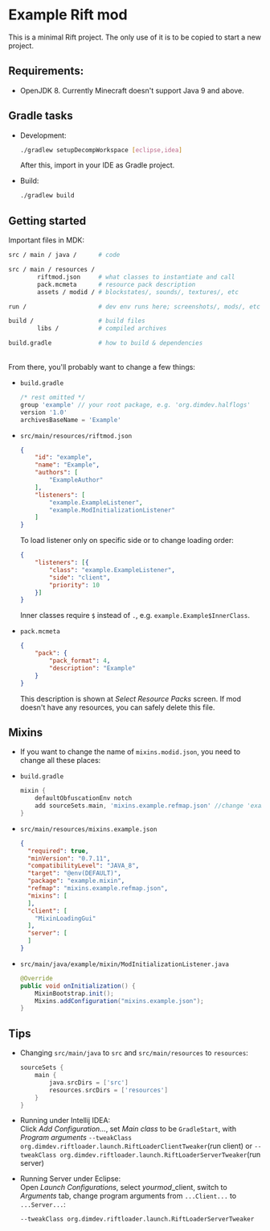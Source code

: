 # Example Rift mod

This is a minimal Rift project. The only use of it is to be copied to start a new project. 

## Requirements:
- OpenJDK 8. Currently Minecraft doesn't support Java 9 and above.

## Gradle tasks
- Development:
    ```sh
    ./gradlew setupDecompWorkspace [eclipse,idea]
    ```
    After this, import in your IDE as Gradle project.

- Build:
    ```sh
    ./gradlew build
    ```

## Getting started

Important files in MDK:

```sh - sh to highlight comments
src / main / java /      # code 

src / main / resources / 
        riftmod.json     # what classes to instantiate and call 
        pack.mcmeta      # resource pack description
        assets / modid / # blockstates/, sounds/, textures/, etc 

run /                    # dev env runs here; screenshots/, mods/, etc 

build /                  # build files 
        libs /           # compiled archives 

build.gradle             # how to build & dependencies 
```
<br>
From there, you'll probably want to change a few things:  

- `build.gradle`
    ```groovy
    /* rest omitted */
    group 'example' // your root package, e.g. 'org.dimdev.halflogs'
    version '1.0'
    archivesBaseName = 'Example'
    ```

- `src/main/resources/riftmod.json`
    ```json
    {
        "id": "example",
        "name": "Example",
        "authors": [
            "ExampleAuthor"
        ],
        "listeners": [
            "example.ExampleListener",
            "example.ModInitializationListener"
        ]
    } 
    ```
    To load listener only on specific side or to change loading order:
    ```json
    {
        "listeners": [{
            "class": "example.ExampleListener",
	        "side": "client",
	        "priority": 10
        }]
    }
    ```
    Inner classes require `$` instead of `.`, e.g. `example.Example$InnerClass`. 
    

- `pack.mcmeta`
    ```json
    {
        "pack": {
            "pack_format": 4,
            "description": "Example"
        }
    }
    ```
    This description is shown at *Select Resource Packs* screen. If mod doesn't have any resources, you can safely delete this file.

## Mixins
- If you want to change the name of `mixins.modid.json`, you need to change all these places:
- `build.gradle`
    ```gradle
    mixin {
        defaultObfuscationEnv notch
        add sourceSets.main, 'mixins.example.refmap.json' //change 'example' into your modid
    }
    ```

- `src/main/resources/mixins.example.json`
    ```json
    {
      "required": true,
      "minVersion": "0.7.11",
      "compatibilityLevel": "JAVA_8",
      "target": "@env(DEFAULT)",
      "package": "example.mixin",
      "refmap": "mixins.example.refmap.json",
      "mixins": [
      ],
      "client": [
        "MixinLoadingGui"
      ],
      "server": [
      ]
    }
    ```
    
- `src/main/java/example/mixin/ModInitializationListener.java`
    ```java
    @Override
    public void onInitialization() {
        MixinBootstrap.init();
        Mixins.addConfiguration("mixins.example.json");
    }
    ```

## Tips

- Changing `src/main/java` to `src` and `src/main/resources` to `resources`:
    ```gradle
    sourceSets {
        main {
            java.srcDirs = ['src']
            resources.srcDirs = ['resources']
        }
    }
    ```
- Running under Intellij IDEA:<br>
    Click *Add Configuration...*, set *Main class* to be `GradleStart`, with *Program arguments* `--tweakClass org.dimdev.riftloader.launch.RiftLoaderClientTweaker`(run client) or `--tweakClass org.dimdev.riftloader.launch.RiftLoaderServerTweaker`(run server)

- Running Server under Eclipse:<br>
    Open *Launch Configurations*, select *yourmod*\_client, switch to *Arguments* tab, change program arguments from `...Client...` to `...Server...`:
    ```
    --tweakClass org.dimdev.riftloader.launch.RiftLoaderServerTweaker
    ```
